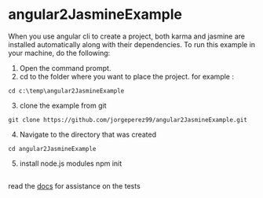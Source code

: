 # angular2JasmineExample
When you use angular cli to create a project, both karma and jasmine are installed automatically along with their dependencies.  To run this example in your machine, do the following:

1. Open the command prompt.
2. cd to the folder where you want to place the project. for example :
```
cd c:\temp\angular2JasmineExample
```
3. clone the example from git
```
git clone https://github.com/jorgeperez99/angular2JasmineExample.git
```
4. Navigate to the directory that was created
```
cd angular2JasmineExample
```
5. install node.js modules
npm init

##
read the [docs](https://github.com/jorgeperez99/angular2JasmineExample/blob/master/docs/Testing%20Types.md) for assistance on the tests
